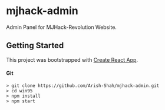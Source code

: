 # mjhack-admin

Admin Panel for MJHack-Revolution Website.

## Getting Started

This project was bootstrapped with [Create React App](https://github.com/facebook/create-react-app).

#### Git

```
> git clone https://github.com/Arish-Shah/mjhack-admin.git
> cd win95
> npm install
> npm start
```
